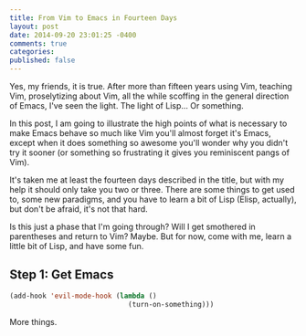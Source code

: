 ```yaml
---
title: From Vim to Emacs in Fourteen Days
layout: post
date: 2014-09-20 23:01:25 -0400
comments: true
categories: 
published: false
---
```


Yes, my friends, it is true. After more than fifteen years using Vim, teaching
Vim, proselytizing about Vim, all the while scoffing in the general direction of
Emacs, I've seen the light. The light of Lisp... Or something.

In this post, I am going to illustrate the high points of what is necessary to
make Emacs behave so much like Vim you'll almost forget it's Emacs, except when
it does something so awesome you'll wonder why you didn't try it sooner (or
something so frustrating it gives you reminiscent pangs of Vim).

It's taken me at least the fourteen days described in the title, but with my
help it should only take you two or three. There are some things to get used to,
some new paradigms, and you have to learn a bit of Lisp (Elisp, actually), but
don't be afraid, it's not that hard.

Is this just a phase that I'm going through? Will I get smothered in parentheses
and return to Vim? Maybe. But for now, come with me, learn a little bit of Lisp,
and have some fun.<!--more-->

## Step 1: Get Emacs

``` cl
(add-hook 'evil-mode-hook (lambda ()
                             (turn-on-something)))
```

More things.
